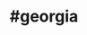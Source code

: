 ---
title: "#georgia"
hashtag: "georgia"
tags:
  - State
  - States I have visited
  - United States
---